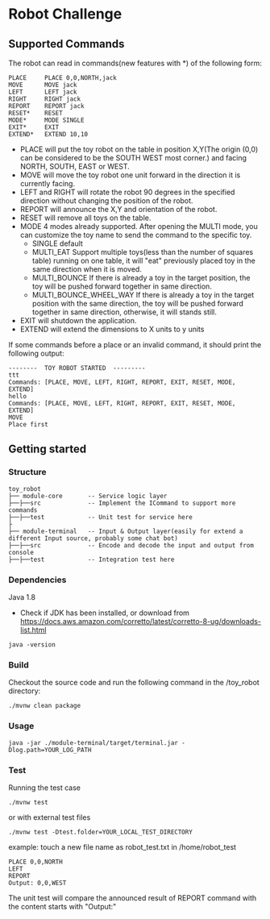# Robot Challenge

## Supported Commands

The robot can read in commands(new features with *) of the following form:

```plain
PLACE     PLACE 0,0,NORTH,jack
MOVE      MOVE jack
LEFT      LEFT jack
RIGHT     RIGHT jack
REPORT    REPORT jack
RESET*    RESET
MODE*     MODE SINGLE
EXIT*     EXIT
EXTEND*   EXTEND 10,10
```

- PLACE will put the toy robot on the table in position X,Y(The origin (0,0) can be considered to be the SOUTH WEST most corner.) and facing NORTH, SOUTH, EAST or WEST.
- MOVE will move the toy robot one unit forward in the direction it is currently facing.
- LEFT and RIGHT will rotate the robot 90 degrees in the specified direction without changing the position of the robot.
- REPORT will announce the X,Y and orientation of the robot.
- RESET will remove all toys on the table. 
- MODE 4 modes already supported. After opening the MULTI mode, you can customize the toy name to send the command to the specific toy. 
    * SINGLE default
    * MULTI_EAT Support multiple toys(less than the number of squares table) running on one table, it will "eat" previously placed toy in the same direction when it is moved.
    * MULTI_BOUNCE If there is already a toy in the target position, the toy will be pushed forward together in same direction.
    * MULTI_BOUNCE_WHEEL_WAY If there is already a toy in the target position with the same direction, the toy will be pushed forward together in same direction, otherwise, it will stands still. 
- EXIT will shutdown the application.
- EXTEND will extend the dimensions to X units to y units

If some commands before a place or an invalid command, it should print the following output:
```
--------  TOY ROBOT STARTED  ---------
ttt
Commands: [PLACE, MOVE, LEFT, RIGHT, REPORT, EXIT, RESET, MODE, EXTEND]
hello
Commands: [PLACE, MOVE, LEFT, RIGHT, REPORT, EXIT, RESET, MODE, EXTEND]
MOVE
Place first
```
## Getting started

### Structure
```
toy_robot
├── module-core       -- Service logic layer
├──├──src             -- Implement the ICommand to support more commands
├──├──test            -- Unit test for service here
├
├── module-terminal   -- Input & Output layer(easily for extend a different Input source, probably some chat bot)
├──├──src             -- Encode and decode the input and output from console
├──├──test            -- Integration test here 
```

### Dependencies
Java 1.8
- Check if JDK has been installed, or download from https://docs.aws.amazon.com/corretto/latest/corretto-8-ug/downloads-list.html
```
java -version
```

### Build
Checkout the source code and run the following command in the /toy_robot directory:
```
./mvnw clean package
```
### Usage

```
java -jar ./module-terminal/target/terminal.jar -Dlog.path=YOUR_LOG_PATH
```

### Test
Running the test case 
```
./mvnw test
```
or with external test files
```
./mvnw test -Dtest.folder=YOUR_LOCAL_TEST_DIRECTORY
```
example: touch a new file name as robot_test.txt in /home/robot_test
```
PLACE 0,0,NORTH
LEFT
REPORT
Output: 0,0,WEST
```
The unit test will compare the announced result of REPORT command with the content starts with "Output:" 